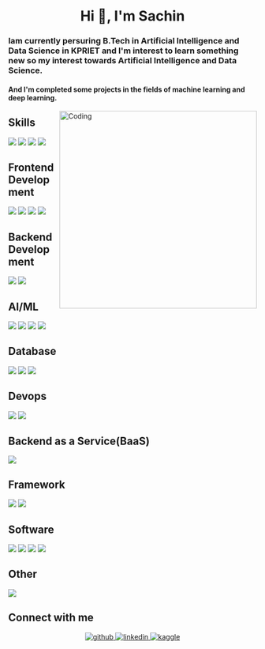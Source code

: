 <h1 align="center">Hi 👋, I'm Sachin</h1>

<h3 align="left">Iam currently persuring B.Tech in Artificial Intelligence and Data Science in KPRIET and I'm interest to learn something new so my interest towards Artificial Intelligence and Data Science.</h3>

<h4 align="left">And I'm completed some projects in the fields of machine learning and deep learning.</h4>

<img align="right" alt="Coding" width="400" src="https://cdn.dribbble.com/users/1162077/screenshots/3848914/programmer.gif">

## Skills
![](https://img.shields.io/badge/Advance-Java-informational?style=white&color=97F52E)
![](https://img.shields.io/badge/Medium-Python-informational?style=white&color=97F52E)
![](https://img.shields.io/badge/Medium-C++-informational?style=white&color=97F52E)
![](https://img.shields.io/badge/Basic-Php-informational?style=white&color=97F52E)

## Frontend Development
![](https://img.shields.io/badge/code-React-informational?style=flat&logo=react&logoColor=white&color=FFAE42)
![](https://img.shields.io/badge/Advance-HTML5-informational?style=white&color=FFAE42)
![](https://img.shields.io/badge/Advance-CSS-informational?style=white&color=FFAE42)
![](https://img.shields.io/badge/code-JavaScript-informational?style=white&color=FFAE42)

## Backend Development
![](https://img.shields.io/badge/Advance-Nodejs-informational?style=white&color=42ffd6)
![](https://img.shields.io/badge/Medium-Hadoop-informational?style=white&color=42ffd6)

## AI/ML  
![](https://img.shields.io/badge/Basic-Tensorflow-informational?style=white&color=f6ff42)
![](https://img.shields.io/badge/Advance-Pandas-informational?style=white&color=f6ff42)
![](https://img.shields.io/badge/Basic-Seaborn-informational?style=white&color=f6ff42)
![](https://img.shields.io/badge/Basic-Scikit_learn-informational?style=white&color=f6ff42)

## Database
![](https://img.shields.io/badge/Mongo_DB-informational?style=white&color=ff4242)
![](https://img.shields.io/badge/My_sql-informational?style=white&color=ff4242)
![](https://img.shields.io/badge/Oracle-informational?style=white&color=ff4242)

## Devops
![](https://img.shields.io/badge/Azure-informational?style=white&color=42ff4b)
![](https://img.shields.io/badge/AWS-informational?style=white&color=42ff4b)

## Backend as a Service(BaaS)
![](https://img.shields.io/badge/Advance-Heroku-informational?style=white&color=ff42cd)

## Framework
![](https://img.shields.io/badge/Advance-Flask-informational?style=white&color=8a42ff)
![](https://img.shields.io/badge/Medium-Django-informational?style=white&color=8a42ff)

## Software
![](https://img.shields.io/badge/Advance-Ai-informational?style=white&color=42e3ff)
![](https://img.shields.io/badge/Advance-Photoshop-informational?style=white&color=42e3ff)
![](https://img.shields.io/badge/Basic-Figma-informational?style=white&color=42e3ff)
![](https://img.shields.io/badge/Basic-Sketch-informational?style=white&color=42e3ff)

## Other
![](https://img.shields.io/badge/Linux-informational?style=white&color=ff429a)

## Connect with me  
<div align="center">
<a href="https://github.com/sachin778899" target="_blank">
<img src=https://img.shields.io/badge/github-%2324292e.svg?&style=for-the-badge&logo=github&logoColor=white alt=github style="margin-bottom: 5px;" />
</a>
<a href="https://www.linkedin.com/in/sachin-s-b86009229/" target="_blank">
<img src=https://img.shields.io/badge/linkedin-%231E77B5.svg?&style=for-the-badge&logo=linkedin&logoColor=white alt=linkedin style="margin-bottom: 5px;" />
</a>
<a href="https://www.kaggle.com/sachinjaz" target="_blank">
<img src=https://img.shields.io/badge/kaggle-%232E87FB.svg?&style=for-the-badge&logo=kaggle&logoColor=white alt=kaggle style="margin-bottom: 5px;" />
</a> 
</div>  
